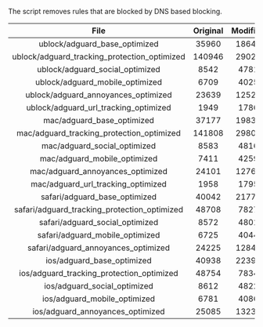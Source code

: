 The script removes rules that are blocked by DNS based blocking.


| File | Original | Modified |
|:----:|:-----:|:-----:|
| ublock/adguard_base_optimized | 35960 | 18646 |
| ublock/adguard_tracking_protection_optimized | 140946 | 29024 |
| ublock/adguard_social_optimized | 8542 | 4781 |
| ublock/adguard_mobile_optimized | 6709 | 4025 |
| ublock/adguard_annoyances_optimized | 23639 | 12526 |
| ublock/adguard_url_tracking_optimized | 1949 | 1786 |
| mac/adguard_base_optimized | 37177 | 19830 |
| mac/adguard_tracking_protection_optimized | 141808 | 29806 |
| mac/adguard_social_optimized | 8583 | 4816 |
| mac/adguard_mobile_optimized | 7411 | 4259 |
| mac/adguard_annoyances_optimized | 24101 | 12766 |
| mac/adguard_url_tracking_optimized | 1958 | 1795 |
| safari/adguard_base_optimized | 40042 | 21770 |
| safari/adguard_tracking_protection_optimized | 48708 | 7827 |
| safari/adguard_social_optimized | 8572 | 4801 |
| safari/adguard_mobile_optimized | 6725 | 4044 |
| safari/adguard_annoyances_optimized | 24225 | 12840 |
| ios/adguard_base_optimized | 40938 | 22397 |
| ios/adguard_tracking_protection_optimized | 48754 | 7834 |
| ios/adguard_social_optimized | 8612 | 4822 |
| ios/adguard_mobile_optimized | 6781 | 4086 |
| ios/adguard_annoyances_optimized | 25085 | 13234 |